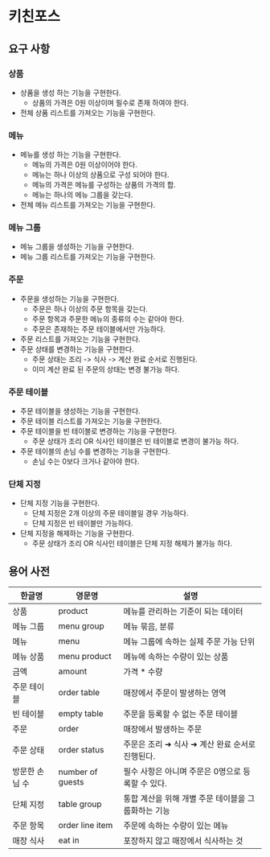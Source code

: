 # 키친포스

## 요구 사항
### 상품
* 상품을 생성 하는 기능을 구현한다. 
    * 상품의 가격은 0원 이상이며 필수로 존재 하여야 한다.
* 전체 상품 리스트를 가져오는 기능을 구현한다.
### 메뉴
* 메뉴를 생성 하는 기능을 구현한다.
    * 메뉴의 가격은 0원 이상이어야 한다.
    * 메뉴는 하나 이상의 상품으로 구성 되어야 한다.
    * 메뉴의 가격은 메뉴를 구성하는 상품의 가격의 합.
    * 메뉴는 하나의 메뉴 그룹을 갖는다.
* 전체 메뉴 리스트를 가져오는 기능을 구현한다.
### 메뉴 그룹
* 메뉴 그룹을 생성하는 기능을 구현한다.
* 메뉴 그룹 리스트를 가져오는 기능을 구현한다.
### 주문
* 주문을 생성하는 기능을 구현한다.
    * 주문은 하나 이상의 주문 항목을 갖는다.
    * 주문 항목과 주문한 메뉴의 종류의 수는 같아야 한다.
    * 주문은 존재하는 주문 테이블에서만 가능하다.
* 주문 리스트를 가져오는 기능을 구현한다.
* 주문 상태를 변경하는 기능을 구현한다.
    * 주문 상태는 조리 -> 식사 -> 계산 완료 순서로 진행된다.
    * 이미 계산 완료 된 주문의 상태는 변경 불가능 하다.
### 주문 테이블    
* 주문 테이블을 생성하는 기능을 구현한다.
* 주문 테이블 리스트를 가져오는 기능을 구현한다.
* 주문 테이블을 빈 테이블로 변경하는 기능을 구현한다.
    * 주문 상태가 조리 OR 식사인 테이블은 빈 테이블로 변경이 불가능 하다.
* 주문 테이블의 손님 수를 변경하는 기능을 구현한다.
  * 손님 수는 0보다 크거나 같아야 한다.
### 단체 지정
* 단체 지정 기능을 구현한다.
    * 단체 지정은 2개 이상의 주문 테이블일 경우 가능하다.
    * 단체 지정은 빈 테이블만 가능하다.
* 단체 지정을 해제하는 기능을 구현한다.
    * 주문 상태가 조리 OR 식사인 테이블은 단체 지정 해제가 불가능 하다. 

## 용어 사전

| 한글명 | 영문명 | 설명 |
| --- | --- | --- |
| 상품 | product | 메뉴를 관리하는 기준이 되는 데이터 |
| 메뉴 그룹 | menu group | 메뉴 묶음, 분류 |
| 메뉴 | menu | 메뉴 그룹에 속하는 실제 주문 가능 단위 |
| 메뉴 상품 | menu product | 메뉴에 속하는 수량이 있는 상품 |
| 금액 | amount | 가격 * 수량 |
| 주문 테이블 | order table | 매장에서 주문이 발생하는 영역 |
| 빈 테이블 | empty table | 주문을 등록할 수 없는 주문 테이블 |
| 주문 | order | 매장에서 발생하는 주문 |
| 주문 상태 | order status | 주문은 조리 ➜ 식사 ➜ 계산 완료 순서로 진행된다. |
| 방문한 손님 수 | number of guests | 필수 사항은 아니며 주문은 0명으로 등록할 수 있다. |
| 단체 지정 | table group | 통합 계산을 위해 개별 주문 테이블을 그룹화하는 기능 |
| 주문 항목 | order line item | 주문에 속하는 수량이 있는 메뉴 |
| 매장 식사 | eat in | 포장하지 않고 매장에서 식사하는 것 |
